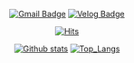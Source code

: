 <div align="center">

[![Gmail Badge](https://img.shields.io/badge/Gmail-d14836?style=for-the-badge&logo=Gmail&logoColor=white&link=mailto:kijrary@gmail.com)](mailto:kijrary@gmail.com)
[![Velog Badge](http://img.shields.io/badge/-Velog-20c997?style=for-the-badge&logo=&link=https://velog.io/@kijrary)](https://velog.io/@kijrary)

[![Hits](https://hits.seeyoufarm.com/api/count/incr/badge.svg?url=https%3A%2F%2Fgithub.com%2Fjrary)](https://hits.seeyoufarm.com)


  [![Github stats](https://github-readme-stats.vercel.app/api?username=jrary&show_icons=true&hide_border=true)](https://github.com/jrary)
 [![Top_Langs](https://github-readme-stats.vercel.app/api/top-langs/?username=jrary&layout=compact)](https://github.com/jrary)
</div>

